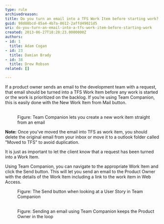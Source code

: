 ```yaml
---
type: rule
archivedreason: 
title: Do you turn an email into a TFS Work Item before starting work?
guid: 98d88bcd-85a4-4b7a-8612-2affd49021d5
uri: do-you-turn-an-email-into-a-tfs-work-item-before-starting-work
created: 2013-06-27T18:28:23.0000000Z
authors:
- id: 1
  title: Adam Cogan
- id: 23
  title: Damian Brady
- id: 38
  title: Drew Robson
related: []

---
```



If a product owner sends an email to the development team with a request, that email should be turned into a TFS Work Item before any work is started or the work is prioritized on the backlog.  If you’re using Team Companion, this is easily done with the New Work Item from Mail button.
<br><excerpt class='endintro'></excerpt><br>
<dl class="image"><dt> 
      <img src="/Management/RulesToBetterScrumUsingTFS/PublishingImages/email-to-tfs-1.jpg" alt="" /> 
   </dt><dd>Figure&#58; Team Companion lets you create a new work item straight from an email</dd></dl><p> 
   <strong>Note&#58;</strong> Once you've moved the email into TFS as work item, you should delete the original email from your inbox or move it to a outlook folder called &quot;Moved to TFS&quot; to avoid duplication.</p><p>It is just as important to let the client know that a request has been turned into a Work Item.</p><p>Using Team Companion, you can navigate to the appropriate Work Item and click the Send button.  This will let you send an email to the Product Owner with the details of the Work Item including a link to the work item in Web Access.</p><dl class="image"><dt> 
      <img src="/Management/RulesToBetterScrumUsingTFS/PublishingImages/email-to-tfs-2.jpg" alt="" /> 
   </dt><dd>Figure&#58; The Send button when looking at a User Story in Team Companion</dd></dl><dl class="image">​​​
   <dt> 
      <img src="/Management/RulesToBetterScrumUsingTFS/PublishingImages/email-to-tfs-3.jpg" alt="" /> 
   </dt><dd>Figure&#58; Sending an email using Team Companion keeps the Product Owner in the loop</dd></dl> ​


